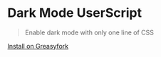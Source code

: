 # Dark Mode UserScript

> Enable dark mode with only one line of CSS

[Install on Greasyfork](https://greasyfork.org/en/scripts/472251-dark-mode)
